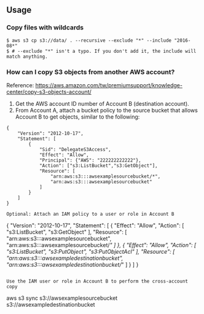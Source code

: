 ## Usage
### Copy files with wildcards
```
$ aws s3 cp s3://data/ . --recursive --exclude "*" --include "2016-08*"
$ # --exclude "*" isn't a typo. If you don't add it, the include will match anything.
```

### How can I copy S3 objects from another AWS account?

Reference: https://aws.amazon.com/tw/premiumsupport/knowledge-center/copy-s3-objects-account/

1. Get the AWS account ID number of Account B (destination account).
2. From Account A, attach a bucket policy to the source bucket that allows Account B to get objects, similar to the following:
```
{
    "Version": "2012-10-17",
    "Statement": [
        {
            "Sid": "DelegateS3Access",
            "Effect": "Allow",
            "Principal": {"AWS": "222222222222"},
            "Action": ["s3:ListBucket","s3:GetObject"],
            "Resource": [
                "arn:aws:s3:::awsexamplesourcebucket/*",
                "arn:aws:s3:::awsexamplesourcebucket"
            ]
        }
    ]
}

Optional: Attach an IAM policy to a user or role in Account B
```
{
    "Version": "2012-10-17",
    "Statement": [
        {
            "Effect": "Allow",
            "Action": [
                "s3:ListBucket",
                "s3:GetObject"
            ],
            "Resource": [
                "arn:aws:s3:::awsexamplesourcebucket",
                "arn:aws:s3:::awsexamplesourcebucket/*"
            ]
        },
        {
            "Effect": "Allow",
            "Action": [
                "s3:ListBucket",
                "s3:PutObject",
                "s3:PutObjectAcl"
            ],
            "Resource": [
                "arn:aws:s3:::awsexampledestinationbucket",
                "arn:aws:s3:::awsexampledestinationbucket/*"
            ]
        }
    ]
}
```

Use the IAM user or role in Account B to perform the cross-account copy
```
aws s3 sync s3://awsexamplesourcebucket s3://awsexampledestinationbucket
```
